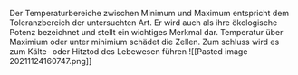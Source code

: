 Der Temperaturbereiche zwischen Minimum und Maximum entspricht dem Toleranzbereich der untersuchten Art. Er wird auch als ihre ökologische Potenz bezeichnet und stellt ein wichtiges Merkmal dar. Temperatur über Maximium oder unter minimium schädet die Zellen. Zum schluss wird es zum Kälte- oder Hitztod des Lebewesen führen
![[Pasted image 20211124160747.png]]